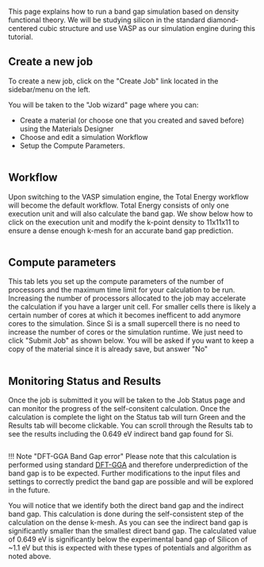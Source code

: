 <!-- TODO by MH -->

This page explains how to run a band gap simulation based on density functional theory. We will be studying silicon in the standard diamond-centered cubic structure and use VASP as our simulation engine during this tutorial.

## Create a new job

To create a new job, click on the "Create Job" link located in the sidebar/menu on the left.

You will be taken to the "Job wizard" page where you can:

- Create a material (or choose one that you created and saved before) using the Materials Designer
- Choose and edit a simulation Workflow
- Setup the Compute Parameters.

<img data-gifffer="/images/FirstJobCreate.gif" />

## Workflow

Upon switching to the VASP simulation engine, the Total Energy workflow will become the default workflow.  Total Energy consists of only one execution unit and will also calculate the band gap.  We show below how to click on the execution unit and modify the k-point density to 11x11x11 to ensure a dense enough k-mesh for an accurate band gap prediction.

<img data-gifffer="/images/BandGapWorkflow.gif" />

## Compute parameters

This tab lets you set up the compute parameters of the number of processors and the maximum time limit for your calculation to be run. Increasing the number of processors allocated to the job may accelerate the calculation if you have a larger unit cell.  For smaller cells there is likely a certain number of cores at which it becomes inefficent to add anymore cores to the simulation. Since Si is a small supercell there is no need to increase the number of cores or the simulation runtime. We just need to click "Submit Job" as shown below. You will be asked if you want to keep a copy of the material since it is already save, but answer "No"

<img data-gifffer="/images/BandGapCompute.gif" />

## Monitoring Status and Results

Once the job is submitted it you will be taken to the Job Status page and can monitor the progress of the self-consitent calculation.  Once the calculation is complete the light on the Status tab will turn Green and the Results tab will become clickable.  You can scroll through the Results tab to see the results including the 0.649 eV indirect band gap found for Si.

<img data-gifffer="/images/BandGapResults.gif" />

!!! Note "DFT-GGA Band Gap error"
    Please note that this calculation is performed using standard [DFT-GGA](https://en.wikipedia.org/wiki/Density_functional_theory) and therefore underprediction of the band gap is to be expected.  Further modifications to the input files and settings to correctly predict the band gap are possible and will be explored in the future.

You will notice that we identify both the direct band gap and the indirect band gap.  This calculation is done during the self-consistent step of the calculation on the dense k-mesh.  As you can see the indirect band gap is significantly smaller than the smallest direct band gap.  The calculated value of 0.649 eV is significantly below the experimental band gap of Silicon of ~1.1 eV but this is expected with these types of potentials and algorithm as noted above.